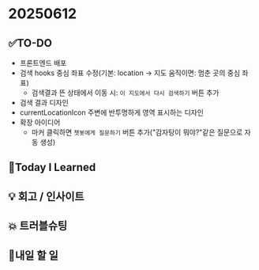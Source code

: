 # 20250612
## ✅TO-DO
- 프론트엔드 배포
- 검색 hooks 중심 좌표 수정(기본: location -> 지도 움직이면: 멈춘 곳의 중심 좌표)
    - 검색결과 뜬 상태에서 이동 시: ```이 지도에서 다시 검색하기``` 버튼 추가
- 검색 결과 디자인
- currentLocationIcon 주변에 반투명하게 영역 표시하는 디자인
- 확장 아이디어
    - 마커 클릭하면 ```챗봇에게 질문하기``` 버튼 추가("감자탕이 뭐야?"같은 질문으로 자동 생성)

## 📌Today I Learned


## 💡 회고 / 인사이트


## 💥 트러블슈팅
            
## 🍩내일 할 일
